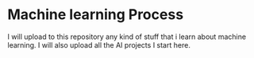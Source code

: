 # Machine learning Process
I will upload to this repository any kind of stuff that i learn about machine learning. I will also upload all the AI ​​projects I start here.
